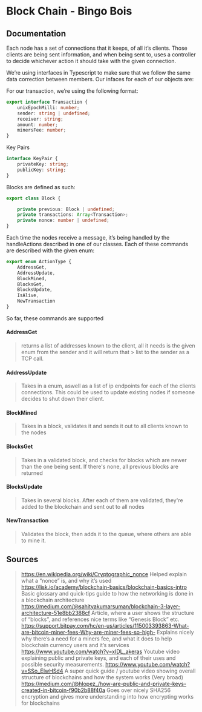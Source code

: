 # Block Chain - Bingo Bois

## Documentation
Each node has a set of connections that it keeps, of all it’s clients. Those clients are being sent information, and when being sent to, uses a controller to decide whichever action it should take with the given connection. 

We’re using interfaces in Typescript to make sure that we follow the same data correction between members. Our infaces for each of our objects are:

For our transaction, we’re using the following format:
```typescript
export interface Transaction {
    unixEpochMilli: number;
    sender: string | undefined;
    receiver: string;
    amount: number;
    minersFee: number;
}
```

Key Pairs
```typescript
interface KeyPair {
    privateKey: string;
    publicKey: string;
}
```

Blocks are defined as such:
```typescript
export class Block {

    private previous: Block | undefined;
    private transactions: Array<Transaction>;
    private nonce: number | undefined;
}
```

Each time the nodes receive a message, it’s being handled by the handleActions described in one of our classes. Each of these commands are described with the given enum:
```typescript
export enum ActionType {
    AddressGet,
    AddressUpdate,
    BlockMined,
    BlocksGet,
    BlocksUpdate,
    IsAlive,
    NewTransaction
}
```

So far, these commands are supported


#### AddressGet
> returns a list of addresses known to the client, all it needs is the given enum from the sender and it will return that > list to the sender as a TCP call.

#### AddressUpdate
> Takes in a enum, aswell as a list of ip endpoints for each of the clients connections. This could be used to update existing nodes if someone decides to shut down their client.

#### BlockMined
> Takes in a block, validates it and sends it out to all clients known to the nodes

#### BlocksGet
> Takes in a validated block, and checks for blocks which are newer than the one being sent. If there's none, all previous blocks are returned

#### BlocksUpdate
> Takes in several blocks. After each of them are validated, they're added to the blockchain and sent out to all nodes

#### NewTransaction
> Validates the block, then adds it to the queue, where others are able to mine it.

## Sources

> https://en.wikipedia.org/wiki/Cryptographic_nonce
> Helped explain what a “nonce” is, and why it’s used
> https://lisk.io/academy/blockchain-basics/blockchain-basics-intro 
> Basic glossary and quick-tips guide to how the networking is done in a blockchain architecture
> https://medium.com/@sahityakumarsuman/blockchain-3-layer-architecture-51e8bb2388cf
> Article, where a user shows the structure of “blocks”, and references nice terms like “Genesis Block” etc.
> https://support.bitpay.com/hc/en-us/articles/115003393863-What-are-bitcoin-miner-fees-Why-are-miner-fees-so-high-
> Explains nicely why there’s a need for a miners fee, and what it does to help blockchain currency users and it’s services
> https://www.youtube.com/watch?v=xIDL_akeras
> Youtube video explaining public and private keys, and each of their uses and possible security measurements.
> https://www.youtube.com/watch?v=SSo_EIwHSd4
> A super quick guide /  youtube video showing overall structure of blockchains and how the system works (Very broad)
> https://medium.com/@hlopez_/how-are-public-and-private-keys-created-in-bitcoin-f90b2b88f40a
> Goes over nicely SHA256 encryption and gives more understanding into how encrypting works for blockchains
